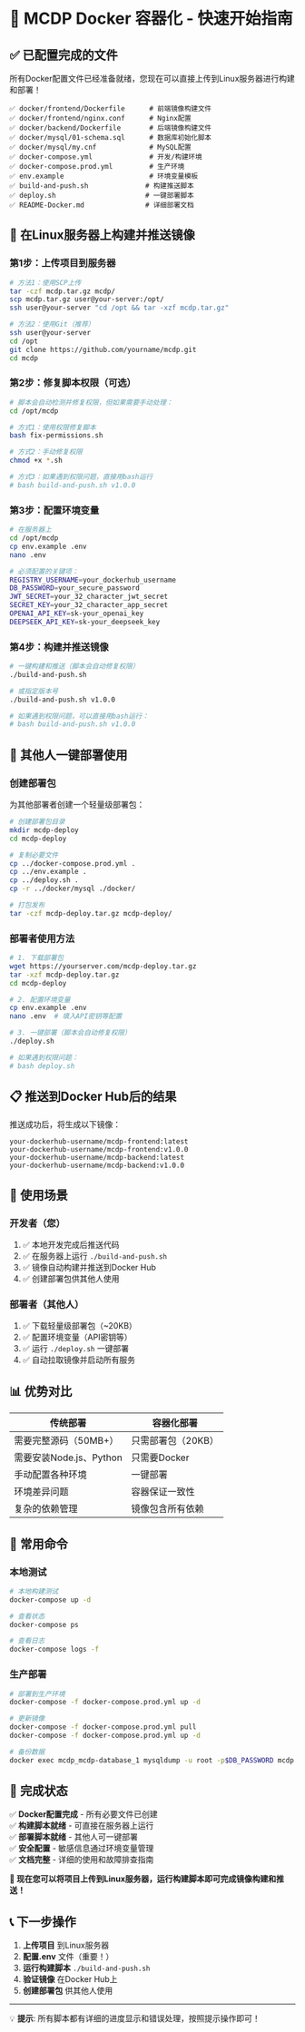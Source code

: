 # 🚀 MCDP Docker 容器化 - 快速开始指南

## ✅ 已配置完成的文件

所有Docker配置文件已经准备就绪，您现在可以直接上传到Linux服务器进行构建和部署！

```
✅ docker/frontend/Dockerfile      # 前端镜像构建文件
✅ docker/frontend/nginx.conf      # Nginx配置
✅ docker/backend/Dockerfile       # 后端镜像构建文件
✅ docker/mysql/01-schema.sql      # 数据库初始化脚本
✅ docker/mysql/my.cnf             # MySQL配置
✅ docker-compose.yml              # 开发/构建环境
✅ docker-compose.prod.yml         # 生产环境
✅ env.example                     # 环境变量模板
✅ build-and-push.sh              # 构建推送脚本
✅ deploy.sh                      # 一键部署脚本
✅ README-Docker.md               # 详细部署文档
```

## 🔧 在Linux服务器上构建并推送镜像

### 第1步：上传项目到服务器
```bash
# 方法1：使用SCP上传
tar -czf mcdp.tar.gz mcdp/
scp mcdp.tar.gz user@your-server:/opt/
ssh user@your-server "cd /opt && tar -xzf mcdp.tar.gz"

# 方法2：使用Git（推荐）
ssh user@your-server
cd /opt
git clone https://github.com/yourname/mcdp.git
cd mcdp
```

### 第2步：修复脚本权限（可选）
```bash
# 脚本会自动检测并修复权限，但如果需要手动处理：
cd /opt/mcdp

# 方式1：使用权限修复脚本
bash fix-permissions.sh

# 方式2：手动修复权限
chmod +x *.sh

# 方式3：如果遇到权限问题，直接用bash运行
# bash build-and-push.sh v1.0.0
```

### 第3步：配置环境变量
```bash
# 在服务器上
cd /opt/mcdp
cp env.example .env
nano .env

# 必须配置的关键项：
REGISTRY_USERNAME=your_dockerhub_username
DB_PASSWORD=your_secure_password
JWT_SECRET=your_32_character_jwt_secret
SECRET_KEY=your_32_character_app_secret
OPENAI_API_KEY=sk-your_openai_key
DEEPSEEK_API_KEY=sk-your_deepseek_key
```

### 第4步：构建并推送镜像
```bash
# 一键构建和推送（脚本会自动修复权限）
./build-and-push.sh

# 或指定版本号
./build-and-push.sh v1.0.0

# 如果遇到权限问题，可以直接用bash运行：
# bash build-and-push.sh v1.0.0
```

## 🚀 其他人一键部署使用

### 创建部署包
为其他部署者创建一个轻量级部署包：

```bash
# 创建部署包目录
mkdir mcdp-deploy
cd mcdp-deploy

# 复制必要文件
cp ../docker-compose.prod.yml .
cp ../env.example .
cp ../deploy.sh .
cp -r ../docker/mysql ./docker/

# 打包发布
tar -czf mcdp-deploy.tar.gz mcdp-deploy/
```

### 部署者使用方法
```bash
# 1. 下载部署包
wget https://yourserver.com/mcdp-deploy.tar.gz
tar -xzf mcdp-deploy.tar.gz
cd mcdp-deploy

# 2. 配置环境变量
cp env.example .env
nano .env  # 填入API密钥等配置

# 3. 一键部署（脚本会自动修复权限）
./deploy.sh

# 如果遇到权限问题：
# bash deploy.sh
```

## 📋 推送到Docker Hub后的结果

推送成功后，将生成以下镜像：

```
your-dockerhub-username/mcdp-frontend:latest
your-dockerhub-username/mcdp-frontend:v1.0.0
your-dockerhub-username/mcdp-backend:latest  
your-dockerhub-username/mcdp-backend:v1.0.0
```

## 🎯 使用场景

### 开发者（您）
1. ✅ 本地开发完成后推送代码
2. ✅ 在服务器上运行 `./build-and-push.sh`
3. ✅ 镜像自动构建并推送到Docker Hub
4. ✅ 创建部署包供其他人使用

### 部署者（其他人）
1. ✅ 下载轻量级部署包（~20KB）
2. ✅ 配置环境变量（API密钥等）
3. ✅ 运行 `./deploy.sh` 一键部署
4. ✅ 自动拉取镜像并启动所有服务

## 📊 优势对比

| 传统部署 | 容器化部署 |
|---------|-----------|
| 需要完整源码（50MB+） | 只需部署包（20KB） |
| 需要安装Node.js、Python | 只需要Docker |
| 手动配置各种环境 | 一键部署 |
| 环境差异问题 | 容器保证一致性 |
| 复杂的依赖管理 | 镜像包含所有依赖 |

## 🔧 常用命令

### 本地测试
```bash
# 本地构建测试
docker-compose up -d

# 查看状态
docker-compose ps

# 查看日志
docker-compose logs -f
```

### 生产部署
```bash
# 部署到生产环境
docker-compose -f docker-compose.prod.yml up -d

# 更新镜像
docker-compose -f docker-compose.prod.yml pull
docker-compose -f docker-compose.prod.yml up -d

# 备份数据
docker exec mcdp_mcdp-database_1 mysqldump -u root -p$DB_PASSWORD mcdp > backup.sql
```

## 🎉 完成状态

✅ **Docker配置完成** - 所有必要文件已创建  
✅ **构建脚本就绪** - 可直接在服务器上运行  
✅ **部署脚本就绪** - 其他人可一键部署  
✅ **安全配置** - 敏感信息通过环境变量管理  
✅ **文档完整** - 详细的使用和故障排查指南  

**🎯 现在您可以将项目上传到Linux服务器，运行构建脚本即可完成镜像构建和推送！**

## 📞 下一步操作

1. **上传项目** 到Linux服务器
2. **配置.env** 文件（重要！）
3. **运行构建脚本** `./build-and-push.sh`
4. **验证镜像** 在Docker Hub上
5. **创建部署包** 供其他人使用

---

💡 **提示**: 所有脚本都有详细的进度显示和错误处理，按照提示操作即可！ 